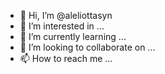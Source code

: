 - 👋 Hi, I’m @aleliottasyn
- 👀 I’m interested in ...
- 🌱 I’m currently learning ...
- 💞️ I’m looking to collaborate on ...
- 📫 How to reach me ...

<!---
aleliottasyn/aleliottasyn is a ✨ special ✨ repository because its `README.md` (this file) appears on your GitHub profile.
You can click the Preview link to take a look at your changes.
--->
